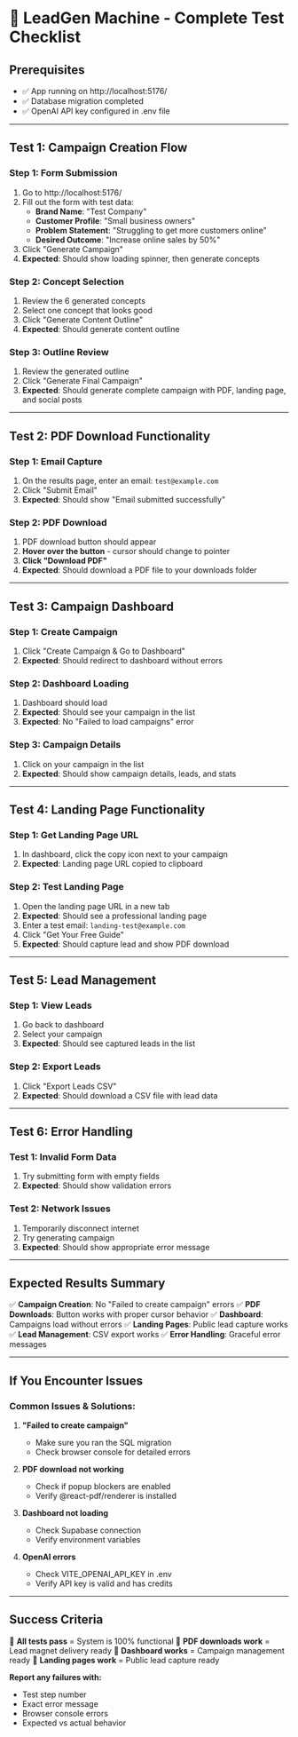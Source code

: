 # 🧪 LeadGen Machine - Complete Test Checklist

## **Prerequisites**
- ✅ App running on http://localhost:5176/
- ✅ Database migration completed
- ✅ OpenAI API key configured in .env file

---

## **Test 1: Campaign Creation Flow**

### Step 1: Form Submission
1. Go to http://localhost:5176/
2. Fill out the form with test data:
   - **Brand Name**: "Test Company"
   - **Customer Profile**: "Small business owners"
   - **Problem Statement**: "Struggling to get more customers online"
   - **Desired Outcome**: "Increase online sales by 50%"
3. Click "Generate Campaign"
4. **Expected**: Should show loading spinner, then generate concepts

### Step 2: Concept Selection
1. Review the 6 generated concepts
2. Select one concept that looks good
3. Click "Generate Content Outline"
4. **Expected**: Should generate content outline

### Step 3: Outline Review
1. Review the generated outline
2. Click "Generate Final Campaign"
3. **Expected**: Should generate complete campaign with PDF, landing page, and social posts

---

## **Test 2: PDF Download Functionality**

### Step 1: Email Capture
1. On the results page, enter an email: `test@example.com`
2. Click "Submit Email"
3. **Expected**: Should show "Email submitted successfully"

### Step 2: PDF Download
1. PDF download button should appear
2. **Hover over the button** - cursor should change to pointer
3. **Click "Download PDF"**
4. **Expected**: Should download a PDF file to your downloads folder

---

## **Test 3: Campaign Dashboard**

### Step 1: Create Campaign
1. Click "Create Campaign & Go to Dashboard"
2. **Expected**: Should redirect to dashboard without errors

### Step 2: Dashboard Loading
1. Dashboard should load
2. **Expected**: Should see your campaign in the list
3. **Expected**: No "Failed to load campaigns" error

### Step 3: Campaign Details
1. Click on your campaign in the list
2. **Expected**: Should show campaign details, leads, and stats

---

## **Test 4: Landing Page Functionality**

### Step 1: Get Landing Page URL
1. In dashboard, click the copy icon next to your campaign
2. **Expected**: Landing page URL copied to clipboard

### Step 2: Test Landing Page
1. Open the landing page URL in a new tab
2. **Expected**: Should see a professional landing page
3. Enter a test email: `landing-test@example.com`
4. Click "Get Your Free Guide"
5. **Expected**: Should capture lead and show PDF download

---

## **Test 5: Lead Management**

### Step 1: View Leads
1. Go back to dashboard
2. Select your campaign
3. **Expected**: Should see captured leads in the list

### Step 2: Export Leads
1. Click "Export Leads CSV"
2. **Expected**: Should download a CSV file with lead data

---

## **Test 6: Error Handling**

### Test 1: Invalid Form Data
1. Try submitting form with empty fields
2. **Expected**: Should show validation errors

### Test 2: Network Issues
1. Temporarily disconnect internet
2. Try generating campaign
3. **Expected**: Should show appropriate error message

---

## **Expected Results Summary**

✅ **Campaign Creation**: No "Failed to create campaign" errors
✅ **PDF Downloads**: Button works with proper cursor behavior
✅ **Dashboard**: Campaigns load without errors
✅ **Landing Pages**: Public lead capture works
✅ **Lead Management**: CSV export works
✅ **Error Handling**: Graceful error messages

---

## **If You Encounter Issues**

### Common Issues & Solutions:

1. **"Failed to create campaign"**
   - Make sure you ran the SQL migration
   - Check browser console for detailed errors

2. **PDF download not working**
   - Check if popup blockers are enabled
   - Verify @react-pdf/renderer is installed

3. **Dashboard not loading**
   - Check Supabase connection
   - Verify environment variables

4. **OpenAI errors**
   - Check VITE_OPENAI_API_KEY in .env
   - Verify API key is valid and has credits

---

## **Success Criteria**

🎯 **All tests pass** = System is 100% functional
🎯 **PDF downloads work** = Lead magnet delivery ready
🎯 **Dashboard works** = Campaign management ready
🎯 **Landing pages work** = Public lead capture ready

**Report any failures with:**
- Test step number
- Exact error message
- Browser console errors
- Expected vs actual behavior 